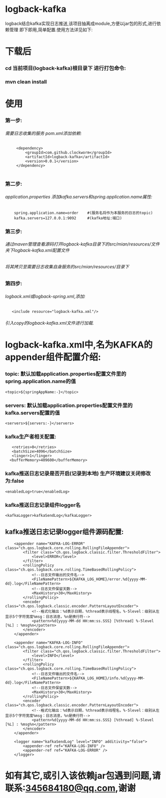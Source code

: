 # logback-kafka
logback结合kafka实现日志推送,该项目抽离成module,方便以jar包的形式,进行依赖管理
即下即用,简单配置.使用方法详见如下:

# 下载后
### cd 当前项目(logback-kafka)根目录下 进行打包命令:
### mvn clean install

# 使用
### 第一步:
###### 需要日志收集的服务 pom.xml添加依赖:
   ```  
        <dependency>
            <groupId>com.github.clockworm</groupId>
            <artifactId>logback-kafka</artifactId>
            <version>0.0.1</version>
        </dependency>
   ```
#
### 第二步:
###### application.properties 添加kafka.servers和spring.application.name属性:
        spring.application.name=order    #(服务名将作为本服务的日志的topic)
        kafka.servers=127.0.0.1:9092     #(kafka地址:端口)
### 第三步:
######   通过maven管理查看源码打开logback-kafka目录下的src/mian/resources/文件夹下logback-kafka.xml配置文件
######   将其拷贝至需要日志收集自身服务的src/mian/resources/目录下

### 第四步:
######   logback.xml或logback-spring.xml,添加:
       <include resource="logback-kafka.xml"/>
###### 引入copy的logback-kafka.xml文件进行加载.

# logback-kafka.xml中,名为KAFKA的appender组件配置介绍:

### topic: 默认加载application.properties配置文件里的spring.application.name的值
`<topic>${springAppName:-}</topic>`

### servers: 默认加载application.properties配置文件里的kafka.servers配置的值
`<servers>${servers:-}</servers>`

### kafka生产者相关配置:
```<acks>1</acks>
   <retries>0</retries>
   <batchSize>4096</batchSize>
   <linger>1</linger>
  <bufferMemory>409600</bufferMemory>
```

### kafka推送日志记录是否开启(记录到本地) 生产环境建议关闭修改为:false
`<enabledLog>true</enabledLog>`

### kafka推送日志记录组件logger名
`<kafkaLogger>kafkaSendLog</kafkaLogger>`

## kafka推送日志记录logger组件源码配置:
```
    <appender name="KAFKA-LOG-ERROR"  class="ch.qos.logback.core.rolling.RollingFileAppender">
        <filter class="ch.qos.logback.classic.filter.ThresholdFilter">
            <level>ERROR</level>
        </filter>
        <rollingPolicy class="ch.qos.logback.core.rolling.TimeBasedRollingPolicy">
            <!--日志文件输出的文件名-->
            <FileNamePattern>${KAFKA_LOG_HOME}/error.%d{yyyy-MM-dd}.log</FileNamePattern>
            <!--日志文件保留天数-->
            <MaxHistory>30</MaxHistory>
        </rollingPolicy>
        <encoder class="ch.qos.logback.classic.encoder.PatternLayoutEncoder">
            <!--格式化输出：%d表示日期，%thread表示线程名，%-5level：级别从左显示5个字符宽度%msg：日志消息，%n是换行符-->
            <pattern>%d{yyyy-MM-dd HH:mm:ss.SSS} [%thread] %-5level [%L] : %msg%n</pattern>
        </encoder>
    </appender>
    
    <appender name="KAFKA-LOG-INFO"  class="ch.qos.logback.core.rolling.RollingFileAppender">
        <filter class="ch.qos.logback.classic.filter.ThresholdFilter">
            <level>INFO</level>
        </filter>
        <rollingPolicy class="ch.qos.logback.core.rolling.TimeBasedRollingPolicy">
            <!--日志文件输出的文件名-->
            <FileNamePattern>${KAFKA_LOG_HOME}/info.%d{yyyy-MM-dd}.log</FileNamePattern>
            <!--日志文件保留天数-->
            <MaxHistory>30</MaxHistory>
        </rollingPolicy>
        <encoder class="ch.qos.logback.classic.encoder.PatternLayoutEncoder">
            <!--格式化输出：%d表示日期，%thread表示线程名，%-5level：级别从左显示5个字符宽度%msg：日志消息，%n是换行符-->
            <pattern>%d{yyyy-MM-dd HH:mm:ss.SSS} [%thread] %-5level [%L] : %msg%n</pattern>
        </encoder>
    </appender>
    
    <logger name="kafkaSendLog" level="INFO" additivity="false"> 
        <appender-ref ref="KAFKA-LOG-INFO" /> 
        <appender-ref ref="KAFKA-LOG-ERROR" /> 
    </logger>
```

# 如有其它,或引入该依赖jar包遇到问题,请联系:345684180@qq.com,谢谢
